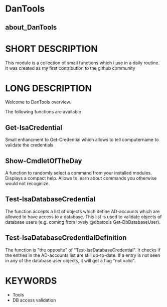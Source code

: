 ﻿# DanTools
## about_DanTools

# SHORT DESCRIPTION
This module is a collection of small functions which i use in a daily routine.
It was created as my first contribution to the github community

# LONG DESCRIPTION
Welcome to DanTools overview.

The following functions are available

## Get-IsaCredential
Small enhancment to Get-Credential which allows to tell computername to validate the credentials

## Show-CmdletOfTheDay
A function to randomly select a command from your installed modules.
Displays a compact help. Allows to learn about commands you otherwise would not recoginize.

## Test-IsaDatabaseCredential
The function accepts a list of objects which define AD-accounts which  are allowed to have access to a database. This list is used to validate objects of database users (e.g. coming from lovely @dbatools Get-DbDatabaseUser).

## Test-IsaDatabaseCredentialDefinition
The function is "the opposite" of "Test-IsaDatabaseCredential". It checks if the entries in the AD-accounts list are still up-to-date. If a entry is not seen in any of the database user objects, it will get a flag "not valid".

# KEYWORDS
- Tools
- DB access validation

